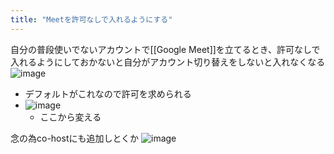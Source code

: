 ```yaml
---
title: "Meetを許可なしで入れるようにする"
---
```


自分の普段使いでないアカウントで[[Google Meet]]を立てるとき、許可なしで入れるようにしておかないと自分がアカウント切り替えをしないと入れなくなる
![image](https://gyazo.com/cf4e2684c5440a00e767761aad3a9d2e/thumb/1000)
- デフォルトがこれなので許可を求められる
- ![image](https://gyazo.com/7c20551fa5f41697f60be959a8d225f7/thumb/1000)
    - ここから変える

念の為co-hostにも追加しとくか
![image](https://gyazo.com/8f621c12a42d3f843e7f45ba441358b0/thumb/1000)

